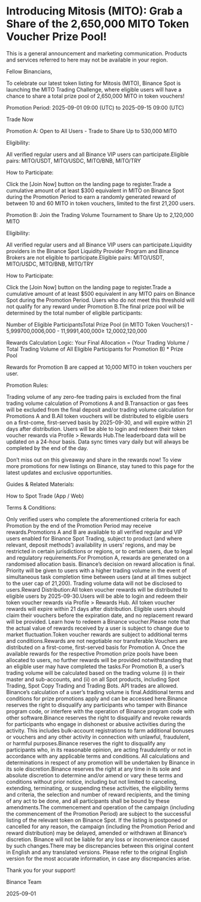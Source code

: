 # Introducing Mitosis (MITO): Grab a Share of the 2,650,000 MITO Token Voucher Prize Pool!

This is a general announcement and marketing communication. Products and services referred to here may not be available in your region.

Fellow Binancians,

To celebrate our latest token listing for Mitosis (MITO), Binance Spot is launching the MITO Trading Challenge, where eligible users will have a chance to share a total prize pool of 2,650,000 MITO in token vouchers! 

Promotion Period: 2025-09-01 09:00 (UTC) to 2025-09-15 09:00 (UTC)

Trade Now

Promotion A: Open to All Users - Trade to Share Up to 530,000 MITO

Eligibility: 

All verified regular users and all Binance VIP users can participate.Eligible pairs: MITO/USDT, MITO/USDC, MITO/BNB, MITO/TRY

How to Participate:

Click the [Join Now] button on the landing page to register.Trade a cumulative amount of at least $300 equivalent in MITO on Binance Spot during the Promotion Period to earn a randomly generated reward of between 10 and 60 MITO in token vouchers, limited to the first 21,200 users.

Promotion B: Join the Trading Volume Tournament to Share Up to 2,120,000 MITO

Eligibility: 

All verified regular users and all Binance VIP users can participate.Liquidity providers in the Binance Spot Liquidity Provider Program and Binance Brokers are not eligible to participate.Eligible pairs: MITO/USDT, MITO/USDC, MITO/BNB, MITO/TRY

How to Participate:

Click the [Join Now] button on the landing page to register.Trade a cumulative amount of at least $500 equivalent in any MITO pairs on Binance Spot during the Promotion Period. Users who do not meet this threshold will not qualify for any reward under Promotion B.The final prize pool will be determined by the total number of eligible participants:

Number of Eligible ParticipantsTotal Prize Pool (in MITO Token Vouchers)1 - 5,999700,0006,000 - 11,9991,400,000≥ 12,0002,120,000

Rewards Calculation Logic: Your Final Allocation = (Your Trading Volume / Total Trading Volume of All Eligible Participants for Promotion B) * Prize Pool 

Rewards for Promotion B are capped at 10,000 MITO in token vouchers per user.

Promotion Rules:

Trading volume of any zero-fee trading pairs is excluded from the final trading volume calculation of Promotions A and B.Transaction or gas fees will be excluded from the final deposit and/or trading volume calculation for Promotions A and B.All token vouchers will be distributed to eligible users on a first-come, first-served basis by 2025-09-30, and will expire within 21 days after distribution. Users will be able to login and redeem their token voucher rewards via Profile > Rewards Hub.The leaderboard data will be updated on a 24-hour basis. Data sync times vary daily but will always be completed by the end of the day.

Don’t miss out on this giveaway and share in the rewards now! To view more promotions for new listings on Binance, stay tuned to this page for the latest updates and exclusive opportunities.

Guides & Related Materials:

How to Spot Trade (App / Web)

Terms & Conditions:

Only verified users who complete the aforementioned criteria for each Promotion by the end of the Promotion Period may receive rewards.Promotions A and B are available to all verified regular and VIP users enabled for Binance Spot Trading, subject to product (and where relevant, deposit methods’) availability in users’ regions, and may be restricted in certain jurisdictions or regions, or to certain users, due to legal and regulatory requirements.For Promotion A, rewards are generated on a randomised allocation basis. Binance’s decision on reward allocation is final. Priority will be given to users with a higher trading volume in the event of simultaneous task completion time between users (and at all times subject to the user cap of 21,200). Trading volume data will not be disclosed to users.Reward Distribution:All token voucher rewards will be distributed to eligible users by 2025-09-30.Users will be able to login and redeem their token voucher rewards via Profile > Rewards Hub. All token voucher rewards will expire within 21 days after distribution. Eligible users should claim their vouchers before the expiration date, and no replacement reward will be provided. Learn how to redeem a Binance voucher.Please note that the actual value of rewards received by a user is subject to change due to market fluctuation.Token voucher rewards are subject to additional terms and conditions.Rewards are not negotiable nor transferable.Vouchers are distributed on a first-come, first-served basis for Promotion A. Once the available rewards for the respective Promotion prize pools have been allocated to users, no further rewards will be provided notwithstanding that an eligible user may have completed the tasks.For Promotion B, a user’s trading volume will be calculated based on the trading volume (i) in their master and sub-accounts, and (ii) on all Spot products, including Spot Trading, Spot Copy Trading and Trading Bots. API trades are allowed. Binance’s calculation of a user’s trading volume is final.Additional terms and conditions for prize promotions apply and can be accessed here.Binance reserves the right to disqualify any participants who tamper with Binance program code, or interfere with the operation of Binance program code with other software.Binance reserves the right to disqualify and revoke rewards for participants who engage in dishonest or abusive activities during the activity. This includes bulk-account registrations to farm additional bonuses or vouchers and any other activity in connection with unlawful, fraudulent, or harmful purposes.Binance reserves the right to disqualify any participants who, in its reasonable opinion, are acting fraudulently or not in accordance with any applicable terms and conditions. All calculations and determinations in respect of any promotion will be undertaken by Binance in its sole discretion.Binance reserves the right at any time in its sole and absolute discretion to determine and/or amend or vary these terms and conditions without prior notice, including but not limited to canceling, extending, terminating, or suspending these activities, the eligibility terms and criteria, the selection and number of reward recipients, and the timing of any act to be done, and all participants shall be bound by these amendments.The commencement and operation of the campaign (including the commencement of the Promotion Period) are subject to the successful listing of the relevant token on Binance Spot. If the listing is postponed or cancelled for any reason, the campaign (including the Promotion Period and reward distribution) may be delayed, amended or withdrawn at Binance’s discretion. Binance will not be liable for any loss or inconvenience caused by such changes.There may be discrepancies between this original content in English and any translated versions. Please refer to the original English version for the most accurate information, in case any discrepancies arise.

Thank you for your support!

Binance Team

2025-09-01